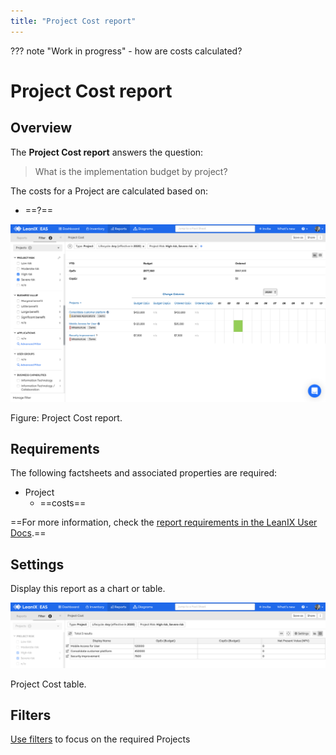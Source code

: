 ```yaml
---
title: "Project Cost report"
---
```


??? note "Work in progress"
    - how are costs calculated? 
    
# Project Cost report

## Overview

The **Project Cost report** answers the question:

>What is the implementation budget by project?

The costs for a Project are calculated based on:

- ==?==

![Project Cost report](/assets/images/cost-project.png)

<p id="caption">Figure: Project Cost report.</p>

## Requirements

The following factsheets and associated properties are required:

- Project
    - ==costs==
    
==For more information, check the [report requirements in the LeanIX User Docs](https://docs.leanix.net/docs/report-overview).==

## Settings

Display this report as a chart or table. 

![Project Cost report](/assets/images/cost-project-table.png)

<p id="caption">Project Cost table.</p>

## Filters

[Use filters][report-filters] to focus on the required Projects

<!-- other links -->

[report-filters]: https://docs.leanix.net/docs/searching-and-filtering-functions-in-leanix#searching-in-reports
